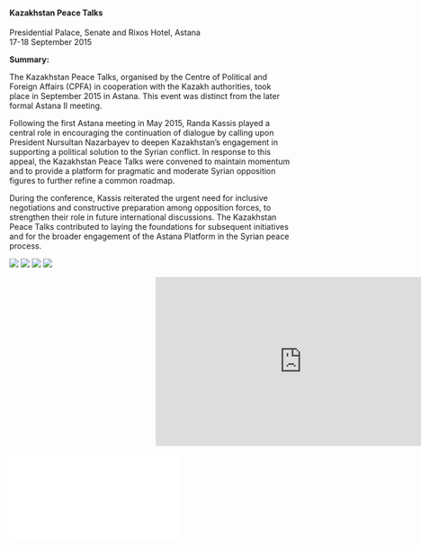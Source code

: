 <h4>Kazakhstan Peace Talks</h4>

Presidential Palace, Senate and Rixos Hotel, Astana  
17-18 September 2015

<b>Summary:</b>

The Kazakhstan Peace Talks, organised by the Centre of Political and Foreign Affairs (CPFA) in cooperation with the Kazakh authorities, took place in September 2015 in Astana. This event was distinct from the later formal Astana II meeting.

Following the first Astana meeting in May 2015, Randa Kassis played a central role in encouraging the continuation of dialogue by calling upon President Nursultan Nazarbayev to deepen Kazakhstan’s engagement in supporting a political solution to the Syrian conflict. In response to this appeal, the Kazakhstan Peace Talks were convened to maintain momentum and to provide a platform for pragmatic and moderate Syrian opposition figures to further refine a common roadmap.

During the conference, Kassis reiterated the urgent need for inclusive negotiations and constructive preparation among opposition forces, to strengthen their role in future international discussions. The Kazakhstan Peace Talks contributed to laying the foundations for subsequent initiatives and for the broader engagement of the Astana Platform in the Syrian peace process.


![](112.JPG)
![](113.JPG)
![](114.JPG)
![](115.JPG)

<p></p>
<center>
  <div style="position:relative;width: 520px;height: 300px;"><iframe
      src="https://iframe.mediadelivery.net/embed/451826/978e68ca-86e5-46da-81e2-6ed29b7f2b8c?autoplay=false&loop=false&muted=false&preload=true&responsive=true"
      loading="lazy" style="border:0;position:absolute;top:0;height:100%;width:100%;"
      allow="accelerometer;gyroscope;autoplay;encrypted-media;picture-in-picture;" allowfullscreen="true"></iframe>
  </div>
</center>

![](116.pdf)

<p></p>
